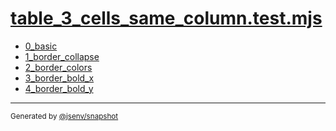 # [table_3_cells_same_column.test.mjs](../table_3_cells_same_column.test.mjs)


- [0_basic](0_basic/0_basic.md)
- [1_border_collapse](1_border_collapse/1_border_collapse.md)
- [2_border_colors](2_border_colors/2_border_colors.md)
- [3_border_bold_x](3_border_bold_x/3_border_bold_x.md)
- [4_border_bold_y](4_border_bold_y/4_border_bold_y.md)

---

<sub>
  Generated by <a href="https://github.com/jsenv/core/tree/main/packages/independent/snapshot">@jsenv/snapshot</a>
</sub>
